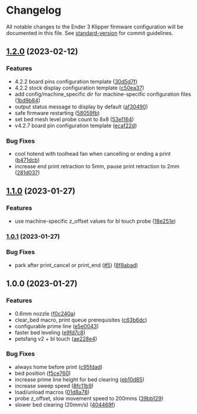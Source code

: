# Changelog

All notable changes to the Ender 3 Klipper firmware configuration will be documented in this file. See [standard-version](https://github.com/conventional-changelog/standard-version) for commit guidelines.
## [1.2.0](https://github.com/feedmefries/ender3-klipper-config/compare/v1.1.0...v1.2.0) (2023-02-12)


### Features

* 4.2.2 board pins configuration template ([30d5d7f](https://github.com/feedmefries/ender3-klipper-config/commit/30d5d7ff0ebdbf0de0b96fe7456aec7203501c13))
* 4.2.2 stock display configuration template ([c50ea37](https://github.com/feedmefries/ender3-klipper-config/commit/c50ea378fd0cdff4b69350de762dbc3f92766418))
* add config/machine_specific dir for machine-specific configuration files ([1bd9b84](https://github.com/feedmefries/ender3-klipper-config/commit/1bd9b84eb2f0d32a7974cc7d0f5596a555c1192f))
* output status message to display by default ([af30490](https://github.com/feedmefries/ender3-klipper-config/commit/af30490aa79417346cef5b689bca3e58db9a7a98))
* safe firmware restarting ([58059fb](https://github.com/feedmefries/ender3-klipper-config/commit/58059fbb2d33b64b09718385c21ad7a7020ca44d))
* set bed mesh level probe count to 8x8 ([53e1164](https://github.com/feedmefries/ender3-klipper-config/commit/53e116429d609c5c60155af49c3325b52f67397c))
* v4.2.7 board pin configuration template ([ecaf22d](https://github.com/feedmefries/ender3-klipper-config/commit/ecaf22d0341ef00b25b56fcaf591a26c73866b28))


### Bug Fixes

* cool hotend with toolhead fan when cancelling or ending a print ([b471dcb](https://github.com/feedmefries/ender3-klipper-config/commit/b471dcb32daa0621b09daba3bfb26a30e4fc0465))
* increase end print retraction to 5mm, pause print retraction to 2mm ([281d037](https://github.com/feedmefries/ender3-klipper-config/commit/281d037ca377bcf96e9e383afcb8c7ed7407e577))

## [1.1.0](https://github.com/sethlessard/ender3-klipper-config/compare/v1.0.1...v1.1.0) (2023-01-27)


### Features

* use machine-specific z_offset values for bl touch probe ([18e251e](https://github.com/sethlessard/ender3-klipper-config/commit/18e251e1404886cc7e77ef10f95cde3221aa4ee6))

### [1.0.1](https://github.com/sethlessard/ender3-klipper-config/compare/v1.0.0...v1.0.1) (2023-01-27)


### Bug Fixes

* park after print_cancel or print_end ([#5](https://github.com/sethlessard/ender3-klipper-config/issues/5)) ([8f8abad](https://github.com/sethlessard/ender3-klipper-config/commit/8f8abadc970ef2316a71b7ed5305b37fba698570))

## 1.0.0 (2023-01-27)


### Features

* 0.6mm nozzle ([f0c240a](https://github.com/sethlessard/ender3-klipper-config/commit/f0c240a413ac641ec020c6fd576248f0604b1af2))
* clear_bed macro, print queue prerequisites ([c63b6dc](https://github.com/sethlessard/ender3-klipper-config/commit/c63b6dcb4aa03b336c730103d3a1fd7f8b2366d8))
* configurable prime line ([e5e0043](https://github.com/sethlessard/ender3-klipper-config/commit/e5e0043b00522cacfdd54b4b5c8a162cf4b0f73d))
* faster bed leveling ([e9fd7c8](https://github.com/sethlessard/ender3-klipper-config/commit/e9fd7c8e0b08dee912e7743d09f7b6cc435ade63))
* petsfang v2 + bl touch ([ae228e4](https://github.com/sethlessard/ender3-klipper-config/commit/ae228e4a8d8243d215ff76fef766873b2456c8b1))


### Bug Fixes

* always home before print ([c95fdad](https://github.com/sethlessard/ender3-klipper-config/commit/c95fdadf9be1dca0cc68386b897fe8c577d66ba1))
* bed position ([f5ce760](https://github.com/sethlessard/ender3-klipper-config/commit/f5ce76018e7502d636c1806676da228e5a77f86f))
* increase prime line height for bed clearing ([eb10d85](https://github.com/sethlessard/ender3-klipper-config/commit/eb10d854642775d6f9e9d5dda371e55b2867049d))
* increase sweep speed ([8fc11b9](https://github.com/sethlessard/ender3-klipper-config/commit/8fc11b98ef38176d5e57f3c5d0ca88d98b9345d7))
* load/unload macros ([01d8a78](https://github.com/sethlessard/ender3-klipper-config/commit/01d8a78c41b54e85d61798078ea58bcb4000f547))
* probe z_offset, slow movement speed to 200mms ([39bb129](https://github.com/sethlessard/ender3-klipper-config/commit/39bb129e9745a9a5881a53e9f77f292f060ba23d))
* slower bed clearing (20mm/s) ([404469f](https://github.com/sethlessard/ender3-klipper-config/commit/404469ff8b1da81c6ae5c290dcba39eb3770a3b2))
